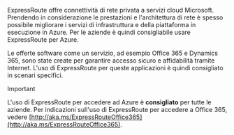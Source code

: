 ExpressRoute offre connettività di rete privata a servizi cloud Microsoft. Prendendo in considerazione le prestazioni e l'architettura di rete è spesso possibile migliorare i servizi di infrastruttura e della piattaforma in esecuzione in Azure. Per le aziende è quindi consigliabile usare ExpressRoute per Azure.

Le offerte software come un servizio, ad esempio Office 365 e Dynamics 365, sono state create per garantire accesso sicuro e affidabilità tramite Internet.  L'uso di ExpressRoute per queste applicazioni è quindi consigliato in scenari specifici.

> [!IMPORTANT]
> L'uso di ExpressRoute per accedere ad Azure è **consigliato** per tutte le aziende. Per indicazioni sull'uso di ExpressRoute per accedere a Office 365, vedere [http://aka.ms/ExpressRouteOffice365](http://aka.ms/ExpressRouteOffice365).
> 
> 

